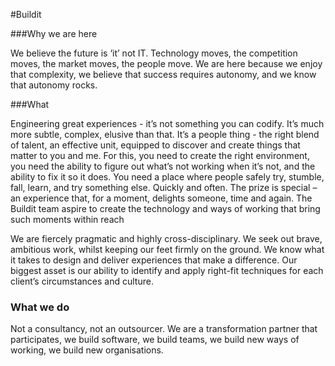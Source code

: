 #Buildit 

###Why we are here

We believe the future is ‘it’ not IT.   Technology moves, the competition moves, the market moves, the people move.  We are here because we enjoy that complexity, we believe that success requires autonomy, and we know that autonomy rocks.


###What 

Engineering great experiences - it’s not something you can codify. It’s much more subtle, complex, elusive than that. It’s a people thing - the right blend of talent, an effective unit, equipped to discover and create things that matter to you and me.  For this, you need to create the right environment, you need the ability to figure out what’s not working when it’s not, and the ability to fix it so it does.  You need a place where people safely try, stumble, fall, learn, and try something else.  Quickly and often. The prize is special – an experience that, for a moment, delights someone, time and again. The Buildit team aspire to create the technology and ways of working that bring such moments within reach 

We are fiercely pragmatic and highly cross-disciplinary. We seek out brave, ambitious work, whilst keeping our feet firmly on the ground. We know what it takes to design and deliver experiences that make a difference. Our biggest asset is our ability to identify and apply right-fit techniques for each client’s circumstances and culture.


### What we do

Not a consultancy, not an outsourcer. We are a transformation partner that participates, we build software, we build teams, we build new ways of working, we build new organisations.
